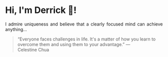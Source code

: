 # Hi, I'm Derrick 👋!
<p align="justify">I admire uniqueness and believe that a clearly focused mind can achieve anything...</p> 
<!-- #quote-start -->
<blockquote>&ldquo;Everyone faces challenges in life. It's a matter of how you learn to overcome them and using them to your advantage.&rdquo; &mdash; <footer>Celestine Chua</footer></blockquote>
<!-- #quote-end -->
